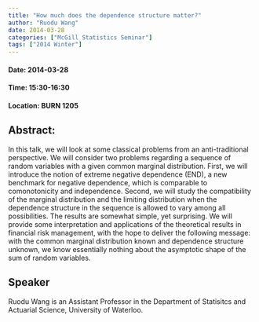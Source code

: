 ```yaml
---
title: "How much does the dependence structure matter?"
author: "Ruodu Wang"
date: 2014-03-28
categories: ["McGill Statistics Seminar"]
tags: ["2014 Winter"]
---
```


#### Date: 2014-03-28
#### Time: 15:30-16:30
#### Location: BURN 1205

## Abstract:

In this talk, we will look at some classical problems from an anti-traditional perspective. We will consider two problems regarding a sequence of random variables with a given common marginal distribution. First, we will introduce the notion of extreme negative dependence (END), a new benchmark for negative dependence, which is comparable to comonotonicity and independence. Second, we will study the compatibility of the marginal distribution and the limiting distribution when the dependence structure in the sequence is allowed to vary among all possibilities. The results are somewhat simple, yet surprising. We will provide some interpretation and applications of the theoretical results in financial risk management, with the hope to deliver the following message: with the common marginal distribution known and dependence structure unknown, we know essentially nothing about the asymptotic shape of the sum of random variables.






## Speaker

	
Ruodu Wang  is an Assistant Professor in the Department of Statisitcs and Actuarial Science, University of Waterloo.

